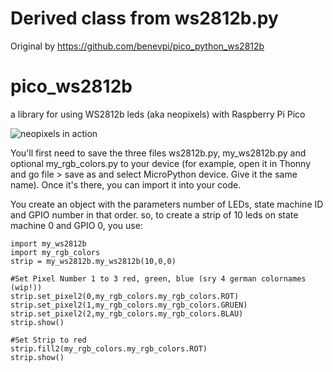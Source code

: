# Derived class from ws2812b.py
Original by https://github.com/benevpi/pico_python_ws2812b

# pico_ws2812b
a library for using WS2812b leds (aka neopixels) with Raspberry Pi Pico

![neopixels in action](
https://github.com/benevpi/pico_python_ws2812b/blob/main/pico_ws2812b.jpg)


You'll first need to save the three files ws2812b.py, my_ws2812b.py and optional my_rgb_colors.py to your device (for example, open it in Thonny and go file > save as and select MicroPython device. Give it the same name). Once it's there, you can import it into your code. 

You create an object with the parameters number of LEDs, state machine ID and GPIO number in that order. so, to create a strip of 10 leds on state machine 0 and GPIO 0, you use:


```
import my_ws2812b
import my_rgb_colors
strip = my_ws2812b.my_ws2812b(10,0,0)
```

```
#Set Pixel Number 1 to 3 red, green, blue (sry 4 german colornames (wip!))
strip.set_pixel2(0,my_rgb_colors.my_rgb_colors.ROT)
strip.set_pixel2(1,my_rgb_colors.my_rgb_colors.GRUEN)
strip.set_pixel2(2,my_rgb_colors.my_rgb_colors.BLAU)
strip.show()

#Set Strip to red
strip.fill2(my_rgb_colors.my_rgb_colors.ROT)
strip.show()
```

